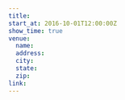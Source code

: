 ```yaml
---
title:
start_at: 2016-10-01T12:00:00Z
show_time: true
venue:
  name:
  address:
  city:
  state:
  zip:
link:
---
```

